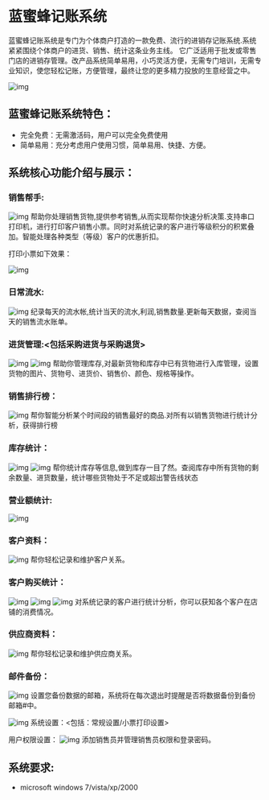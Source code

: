 # 蓝蜜蜂记账系统

蓝蜜蜂记账系统是专门为个体商户打造的一款免费、流行的进销存记账系统.系统紧紧围绕个体商户的进货、销售、统计这条业务主线。 它广泛适用于批发或零售门店的进销存管理。改产品系统简单易用，小巧灵活方便，无需专门培训，无需专业知识，使您轻松记账，方便管理，最终让您的更多精力投放的生意经营之中。

![img](https://static.oschina.net/uploads/space/2013/0419/011037_Xj8Z_188162.png)
## 蓝蜜蜂记账系统特色：
- 完全免费：无需激活码，用户可以完全免费使用
- 简单易用：充分考虑用户使用习惯，简单易用、快捷、方便。 
## 系统核心功能介绍与展示：

### 销售帮手:
![img](https://static.oschina.net/uploads/img/201304/20092414_9mQH.png)
帮助你处理销售货物,提供参考销售,从而实现帮你快速分析决策.支持串口打印机，进行打印客户销售小票。同时对系统记录的客户进行等级积分的积累叠加。智能处理各种类型（等级）客户的优惠折扣。

打印小票如下效果：

![img](https://static.oschina.net/uploads/img/201304/20092414_JAy6.png)
### 日常流水:

![img](https://static.oschina.net/uploads/img/201304/20092414_5tgV.png)
纪录每天的流水帐,统计当天的流水,利润,销售数量.更新每天数据，查阅当天的销售流水账单。

### 进货管理:<包括采购进货与采购退货>
![img](https://static.oschina.net/uploads/img/201304/20092414_XMiC.png)
![img](https://static.oschina.net/uploads/img/201304/20092414_Ew19.png)
帮助你管理库存,对最新货物和库存中已有货物进行入库管理，设置货物的图片、货物号、进货价、销售价、颜色、规格等操作。

### 销售排行榜：
![img](https://static.oschina.net/uploads/img/201304/20092414_6ge6.png)
帮你智能分析某个时间段的销售最好的商品.对所有以销售货物进行统计分析，获得排行榜

### 库存统计：
![img](https://static.oschina.net/uploads/img/201304/20092414_Oolb.png)
![img](https://static.oschina.net/uploads/img/201304/20092415_SLDa.png)
帮你统计库存等信息,做到库存一目了然。查阅库存中所有货物的剩余数量、进货数量，统计哪些货物处于不足或超出警告线状态

### 营业额统计:
![img](https://static.oschina.net/uploads/img/201304/20092415_ZPX0.png)

### 客户资料：
![img](https://static.oschina.net/uploads/img/201304/20092415_rmMD.png)
帮你轻松记录和维护客户关系。

### 客户购买统计：
![img](https://static.oschina.net/uploads/img/201304/20092415_5gPf.png)
![img](https://static.oschina.net/uploads/img/201304/20092415_7qja.png)
![img](https://static.oschina.net/uploads/img/201304/20092415_COIW.png)
对系统记录的客户进行统计分析，你可以获知各个客户在店铺的消费情况。

### 供应商资料：
![img](https://static.oschina.net/uploads/img/201304/20092415_SX3Z.png)
帮你轻松记录和维护供应商关系。

### 邮件备份：
![img](https://static.oschina.net/uploads/img/201304/20092416_6P7J.png)
设置您备份数据的邮箱，系统将在每次退出时提醒是否将数据备份到备份邮箱#中。

![img](https://static.oschina.net/uploads/img/201304/20092416_Zqxu.png)
系统设置：<包括：常规设置/小票打印设置>


用户权限设置： 
![img](https://static.oschina.net/uploads/img/201304/20092416_1D1J.png)
添加销售员并管理销售员权限和登录密码。

## 系统要求:
- microsoft windows 7/vista/xp/2000
